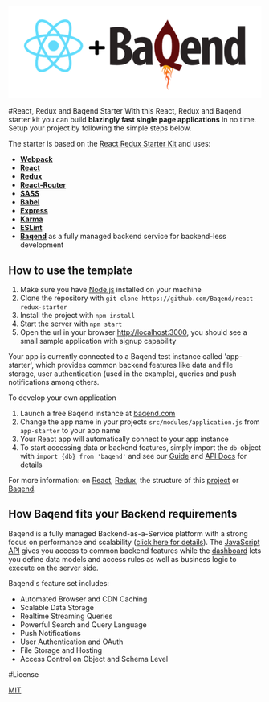 !["Logo"](https://github.com/Baqend/react-redux-starter/raw/master/react_baqend.png)


#React, Redux and Baqend Starter
With this React, Redux and Baqend starter kit you can build **blazingly fast single page applications** in no time. Setup your project by following the simple steps below.

The starter is based on the [React Redux Starter Kit](https://github.com/davezuko/react-redux-starter-kit) and uses:

* [**Webpack**](http://webpack.github.io)
* [**React**](https://github.com/facebook/react)
* [**Redux**](https://github.com/reactjs/redux)
* [**React-Router**](https://github.com/ReactTraining/react-router)
* [**SASS**](http://sass-lang.com)
* [**Babel**](https://github.com/babel/babel)
* [**Express**](https://github.com/expressjs/express)
* [**Karma**](https://github.com/karma-runner/karma)
* [**ESLint**](http://eslint.org)
* [**Baqend**](http://www.baqend.com) as a fully managed backend service for backend-less development

## How to use the template

1. Make sure you have [Node.js](https://nodejs.org/en/) installed on your machine
2. Clone the repository with `git clone https://github.com/Baqend/react-redux-starter`
3. Install the project with `npm install`
4. Start the server with `npm start`
5. Open the url in your browser [http://localhost:3000](http://localhost:3000), you should see a small sample application with signup capability

Your app is currently connected to a Baqend test instance called 'app-starter', which provides common backend features like data and file storage, user authentication (used in the example), queries and push notifications among others.

To develop your own application 

1. Launch a free Baqend instance at [baqend.com](http://dashboard.baqend.com/register)
2. Change the app name in your projects `src/modules/application.js` from `app-starter` to your app name
3. Your React app will automatically connect to your app instance
4. To start accessing data or backend features, simply import the `db`-object with `import {db} from 'baqend'` 
and see our [Guide](http://www.baqend.com/guide/#accessing-data) and [API Docs](http://www.baqend.com/js-sdk/latest/baqend.html) for details

For more information: on [React](https://facebook.github.io/react/docs/hello-world.html), [Redux](http://redux.js.org/), the structure of this 
[project](https://github.com/davezuko/react-redux-starter-kit) or [Baqend](http://www.baqend.com).

## How Baqend fits your Backend requirements

Baqend is a fully managed Backend-as-a-Service platform with a strong focus on performance and scalability 
([click here for details](http://blog.baqend.com/post/139788321880/bringing-web-performance-to-the-next-level-an)). 
The [JavaScript API](http://www.baqend.com/js-sdk/latest/baqend.html) gives you access to common backend features 
while the [dashboard](http://www.baqend.com/guide/#baqend-dashboard) lets you define data models and access rules as 
well as business logic to execute on the server side.

Baqend's feature set includes: 

* Automated Browser and CDN Caching
* Scalable Data Storage
* Realtime Streaming Queries
* Powerful Search and Query Language
* Push Notifications
* User Authentication and OAuth
* File Storage and Hosting
* Access Control on Object and Schema Level

#License

[MIT](https://github.com/Baqend/react-redux-starter/blob/master/LICENSE) 
